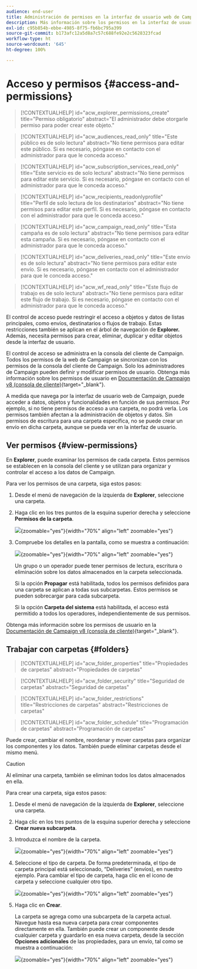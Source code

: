 ```yaml
---
audience: end-user
title: Administración de permisos en la interfaz de usuario web de Campaign
description: Más información sobre los permisos en la interfaz de usuario web de Campaign
exl-id: c95b854b-ebbe-4985-8f75-fb6bc795a399
source-git-commit: b173afc12a5d8a7c57c688fe92e2c5628323fcad
workflow-type: ht
source-wordcount: '645'
ht-degree: 100%

---
```


# Acceso y permisos {#access-and-permissions}

>[!CONTEXTUALHELP]
>id="acw_explorer_permissions_create"
>title="Permiso obligatorio"
>abstract="El administrador debe otorgarle permiso para poder crear este objeto."

>[!CONTEXTUALHELP]
>id="acw_audiences_read_only"
>title="Este público es de solo lectura"
>abstract="No tiene permisos para editar este público. Si es necesario, póngase en contacto con el administrador para que le conceda acceso."

>[!CONTEXTUALHELP]
>id="acw_subscription_services_read_only"
>title="Este servicio es de solo lectura"
>abstract="No tiene permisos para editar este servicio. Si es necesario, póngase en contacto con el administrador para que le conceda acceso."

>[!CONTEXTUALHELP]
>id="acw_recipients_readonlyprofile"
>title="Perfil de solo lectura de los destinatarios"
>abstract="No tiene permisos para editar este perfil. Si es necesario, póngase en contacto con el administrador para que le conceda acceso."

>[!CONTEXTUALHELP]
>id="acw_campaign_read_only"
>title="Esta campaña es de solo lectura"
>abstract="No tiene permisos para editar esta campaña. Si es necesario, póngase en contacto con el administrador para que le conceda acceso."

>[!CONTEXTUALHELP]
>id="acw_deliveries_read_only"
>title="Este envío es de solo lectura"
>abstract="No tiene permisos para editar este envío. Si es necesario, póngase en contacto con el administrador para que le conceda acceso."


>[!CONTEXTUALHELP]
>id="acw_wf_read_only"
>title="Este flujo de trabajo es de solo lectura"
>abstract="No tiene permisos para editar este flujo de trabajo. Si es necesario, póngase en contacto con el administrador para que le conceda acceso."



El control de acceso puede restringir el acceso a objetos y datos de listas principales, como envíos, destinatarios o flujos de trabajo. Estas restricciones también se aplican en el árbol de navegación de **Explorer.** Además, necesita permisos para crear, eliminar, duplicar y editar objetos desde la interfaz de usuario.

El control de acceso se administra en la consola del cliente de Campaign. Todos los permisos de la web de Campaign se sincronizan con los permisos de la consola del cliente de Campaign. Solo los administradores de Campaign pueden definir y modificar permisos de usuario. Obtenga más información sobre los permisos de usuario en [Documentación de Campaign v8 (consola de cliente)](https://experienceleague.adobe.com/docs/campaign/campaign-v8/admin/permissions/gs-permissions.html?lang=es){target="_blank"}.

A medida que navega por la interfaz de usuario web de Campaign, puede acceder a datos, objetos y funcionalidades en función de sus permisos. Por ejemplo, si no tiene permisos de acceso a una carpeta, no podrá verla. Los permisos también afectan a la administración de objetos y datos. Sin permisos de escritura para una carpeta específica, no se puede crear un envío en dicha carpeta, aunque se pueda ver en la interfaz de usuario.

## Ver permisos {#view-permissions}

En **Explorer**, puede examinar los permisos de cada carpeta. Estos permisos se establecen en la consola del cliente y se utilizan para organizar y controlar el acceso a los datos de Campaign.

Para ver los permisos de una carpeta, siga estos pasos:

1. Desde el menú de navegación de la izquierda de **Explorer**, seleccione una carpeta.
1. Haga clic en los tres puntos de la esquina superior derecha y seleccione **Permisos de la carpeta**.

   ![](assets/permissions-view-menu.png){zoomable="yes"}{width="70%" align="left" zoomable="yes"}

1. Compruebe los detalles en la pantalla, como se muestra a continuación:

   ![](assets/permissions-view-screen.png){zoomable="yes"}{width="70%" align="left" zoomable="yes"}

   Un grupo o un operador puede tener permisos de lectura, escritura o eliminación sobre los datos almacenados en la carpeta seleccionada.

   Si la opción **Propagar** está habilitada, todos los permisos definidos para una carpeta se aplican a todas sus subcarpetas. Estos permisos se pueden sobrecargar para cada subcarpeta.

   Si la opción **Carpeta del sistema** está habilitada, el acceso está permitido a todos los operadores, independientemente de sus permisos.

Obtenga más información sobre los permisos de usuario en la [Documentación de Campaign v8 (consola de cliente)](https://experienceleague.adobe.com/docs/campaign/campaign-v8/admin/permissions/folder-permissions.html?lang=es){target="_blank"}.


## Trabajar con carpetas {#folders}

>[!CONTEXTUALHELP]
>id="acw_folder_properties"
>title="Propiedades de carpetas"
>abstract="Propiedades de carpetas"

>[!CONTEXTUALHELP]
>id="acw_folder_security"
>title="Seguridad de carpetas"
>abstract="Seguridad de carpetas"

>[!CONTEXTUALHELP]
>id="acw_folder_restrictions"
>title="Restricciones de carpetas"
>abstract="Restricciones de carpetas"

>[!CONTEXTUALHELP]
>id="acw_folder_schedule"
>title="Programación de carpetas"
>abstract="Programación de carpetas"

Puede crear, cambiar el nombre, reordenar y mover carpetas para organizar los componentes y los datos. También puede eliminar carpetas desde el mismo menú.

>[!CAUTION]
>
>Al eliminar una carpeta, también se eliminan todos los datos almacenados en ella.

Para crear una carpeta, siga estos pasos:

1. Desde el menú de navegación de la izquierda de **Explorer**, seleccione una carpeta.
1. Haga clic en los tres puntos de la esquina superior derecha y seleccione **Crear nueva subcarpeta**.
1. Introduzca el nombre de la carpeta.

   ![](assets/create-new-subfolder.png){zoomable="yes"}{width="70%" align="left" zoomable="yes"}

1. Seleccione el tipo de carpeta. De forma predeterminada, el tipo de carpeta principal está seleccionado, “Deliveries” (envíos), en nuestro ejemplo. Para cambiar el tipo de carpeta, haga clic en el icono de carpeta y seleccione cualquier otro tipo.

   ![](assets/create-new-subfolder2.png){zoomable="yes"}{width="70%" align="left" zoomable="yes"}

1. Haga clic en **Crear**.

   La carpeta se agrega como una subcarpeta de la carpeta actual. Navegue hasta esa nueva carpeta para crear componentes directamente en ella. También puede crear un componente desde cualquier carpeta y guardarlo en esa nueva carpeta, desde la sección **Opciones adicionales** de las propiedades, para un envío, tal como se muestra a continuación:

   ![](assets/delivery-properties-folder.png){zoomable="yes"}{width="70%" align="left" zoomable="yes"}
